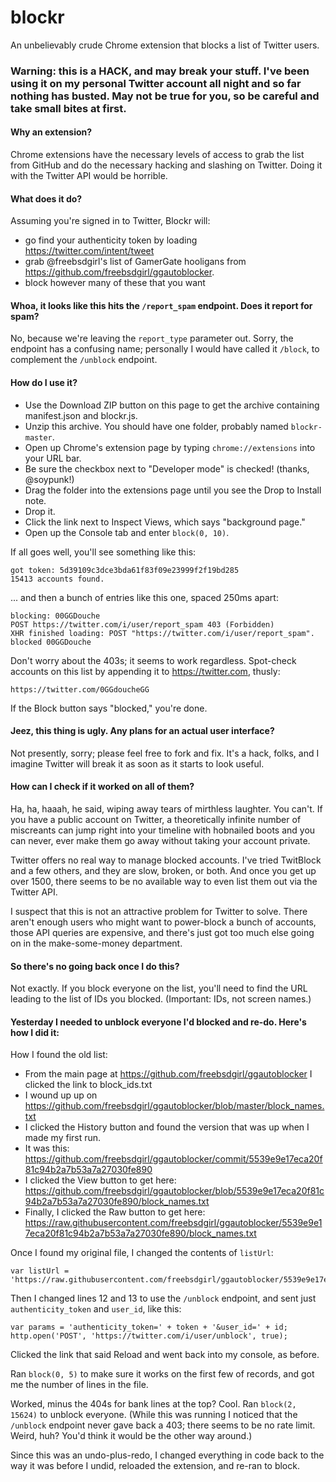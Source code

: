 blockr
======

An unbelievably crude Chrome extension that blocks a list of Twitter users.

### Warning: this is a HACK, and may break your stuff. I've been using it on my personal Twitter account all night and so far nothing has busted. May not be true for you, so be careful and take small bites at first.

#### Why an extension?

Chrome extensions have the necessary levels of access to grab the list from GitHub and do the necessary hacking and slashing on Twitter. Doing it with the Twitter API would be horrible.

#### What does it do?

Assuming you're signed in to Twitter, Blockr will:

- go find your authenticity token by loading https://twitter.com/intent/tweet
- grab @freebsdgirl's list of GamerGate hooligans from https://github.com/freebsdgirl/ggautoblocker.
- block however many of these that you want

#### Whoa, it looks like this hits the `/report_spam` endpoint. Does it report for spam?

No, because we're leaving the `report_type` parameter out. Sorry, the endpoint has a confusing name; personally I would have called it `/block`, to complement the `/unblock` endpoint. 

#### How do I use it?

- Use the Download ZIP button on this page to get the archive containing manifest.json and blockr.js.
- Unzip this archive. You should have one folder, probably named `blockr-master`.
- Open up Chrome's extension page by typing `chrome://extensions` into your URL bar.
- Be sure the checkbox next to "Developer mode" is checked! (thanks, @soypunk!)
- Drag the folder into the extensions page until you see the Drop to Install note.
- Drop it.
- Click the link next to Inspect Views, which says "background page."
- Open up the Console tab and enter `block(0, 10)`.

If all goes well, you'll see something like this:

    got token: 5d39109c3dce3bda61f83f09e23999f2f19bd285
    15413 accounts found.
    
... and then a bunch of entries like this one, spaced 250ms apart:

    blocking: 00GGDouche 
    POST https://twitter.com/i/user/report_spam 403 (Forbidden)
    XHR finished loading: POST "https://twitter.com/i/user/report_spam".
    blocked 00GGDouche 
    
Don't worry about the 403s; it seems to work regardless. Spot-check accounts on this list by appending it to https://twitter.com, thusly:

    https://twitter.com/0GGdoucheGG

If the Block button says "blocked," you're done. 

#### Jeez, this thing is ugly. Any plans for an actual user interface? 

Not presently, sorry; please feel free to fork and fix. It's a hack, folks, and I imagine Twitter will break it as soon as it starts to look useful.

#### How can I check if it worked on all of them?

Ha, ha, haaah, he said, wiping away tears of mirthless laughter. You can't. If you have a public account on Twitter, a theoretically infinite number of miscreants can jump right into your timeline with hobnailed boots and you can never, ever make them go away without taking your account private.

Twitter offers no real way to manage blocked accounts. I've tried TwitBlock and a few others, and they are slow, broken, or both.  And once you get up over 1500, there seems to be no available way to even list them out via the Twitter API. 

I suspect that this is not an attractive problem for Twitter to solve. There aren't enough users who might want to power-block a bunch of accounts, those API queries are expensive, and there's just got too much else going on in the make-some-money department.

#### So there's no going back once I do this?

Not exactly. If you block everyone on the list, you'll need to find the URL leading to the list of IDs you blocked. (Important: IDs, not screen names.) 

#### Yesterday I needed to unblock everyone I'd blocked and re-do.  Here's how I did it:

How I found the old list:

- From the main page at https://github.com/freebsdgirl/ggautoblocker I clicked the link to block_ids.txt 
- I wound up up on https://github.com/freebsdgirl/ggautoblocker/blob/master/block_names.txt
- I clicked the History button and found the version that was up when I made my first run.
- It was this: https://github.com/freebsdgirl/ggautoblocker/commit/5539e9e17eca20f81c94b2a7b53a7a27030fe890
- I clicked the View button to get here: https://github.com/freebsdgirl/ggautoblocker/blob/5539e9e17eca20f81c94b2a7b53a7a27030fe890/block_names.txt
- Finally, I clicked the Raw button to get here: https://raw.githubusercontent.com/freebsdgirl/ggautoblocker/5539e9e17eca20f81c94b2a7b53a7a27030fe890/block_names.txt

Once I found my original file, I changed the contents of `listUrl`:

    var listUrl = 'https://raw.githubusercontent.com/freebsdgirl/ggautoblocker/5539e9e17eca20f81c94b2a7b53a7a27030fe890/block_ids.txt';

Then I changed lines 12 and 13 to use the `/unblock` endpoint, and sent just `authenticity_token` and `user_id`, like this:

    var params = 'authenticity_token=' + token + '&user_id=' + id;
    http.open('POST', 'https://twitter.com/i/user/unblock', true);
    
Clicked the link that said Reload and went back into my console, as before.

Ran `block(0, 5)` to make sure it works on the first few of records, and got me the number of lines in the file. 

Worked, minus the 404s for bank lines at the top? Cool.  Ran `block(2, 15624)` to unblock everyone. (While this was running I noticed that the `/unblock` endpoint never gave back a 403; there seems to be no rate limit. Weird, huh? You'd think it would be the other way around.)

Since this was an undo-plus-redo, I changed everything in code back to the way it was before I undid, reloaded the extension, and re-ran to block. 

